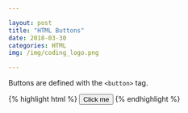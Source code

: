 ```yaml
---

layout: post
title: "HTML Buttons"
date: 2018-03-30
categories: HTML
img: /img/coding_logo.png

---
```



Buttons are defined with the `<button>` tag.

{% highlight html %}
  <button>Click me</button>
{% endhighlight %}
